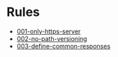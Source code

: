 # Rules

- [001-only-https-server](rules/openapi/001.md)
- [002-no-path-versioning](rules/openapi/002.md)
- [003-define-common-responses](rules/openapi/003.md)
